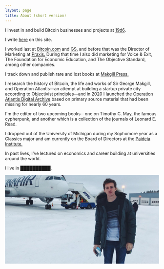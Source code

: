 ```yaml
---
layout: page
title: About (short version)
---
```


I invest in and build Bitcoin businesses and projects at [19d6](https://19d6.ch).

I write [here](/archive) on this site.

I worked last at [Bitcoin.com](https://bitcoin.com) and [GS,](/glockstore) and before that was the Director of Marketing at [Praxis.](/praxis) During that time I also did marketing for Voice & Exit, The Foundation for Economic Education, and The Objective Standard, among other companies.

I track down and publish rare and lost books at [Makgill Press.](https://press.makgill.ch)

I research the history of Bitcoin, the life and works of Sir George Makgill, and Operation Atlantis—an attempt at building a startup private city according to Objectivist principles—and in 2020 I launched the [Operation Atlantis Digital Archive](https://operationatlantis.ch) based on primary source material that had been missing for nearly 60 years.

I'm the editor of two upcoming books—one on Timothy C. May, the famous cypherpunk, and another which is a collection of the journals of Leonard E. Read.

I dropped out of the University of Michigan during my Sophomore year as a Classics major and am currently on the Board of Directors at the [Paideia Institute.](https://www.paideiainstitute.org/)

In past lives, I've lectured on economics and career building at universities around the world.

I live in ██████████.

![Deryk Makgill](/assets/deryk-finland.jpg)
